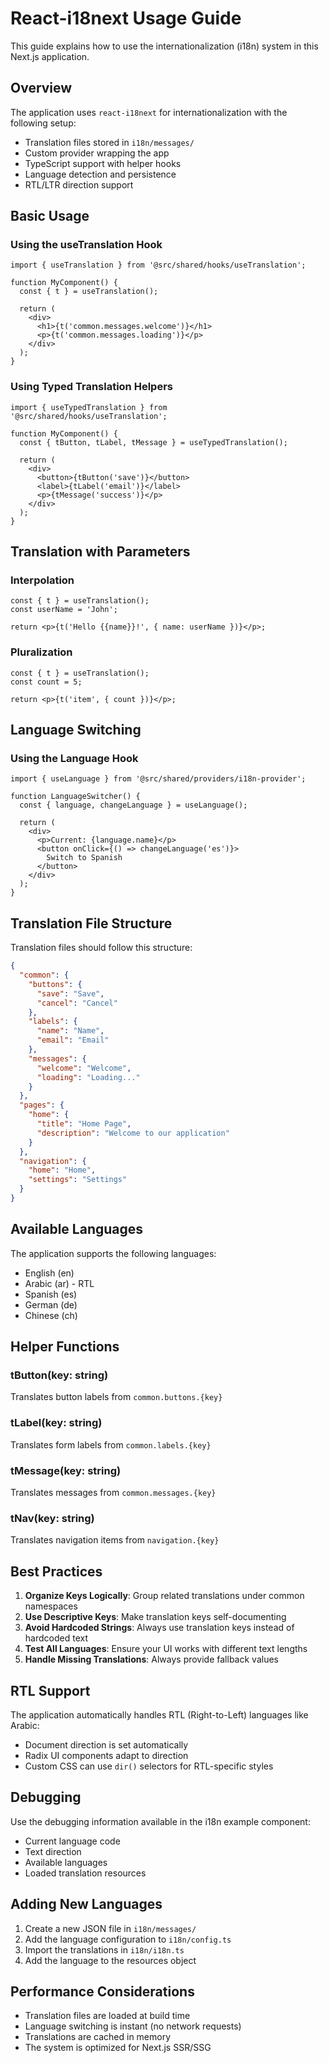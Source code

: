 # React-i18next Usage Guide

This guide explains how to use the internationalization (i18n) system in this Next.js application.

## Overview

The application uses `react-i18next` for internationalization with the following setup:
- Translation files stored in `i18n/messages/`
- Custom provider wrapping the app
- TypeScript support with helper hooks
- Language detection and persistence
- RTL/LTR direction support

## Basic Usage

### Using the useTranslation Hook

```tsx
import { useTranslation } from '@src/shared/hooks/useTranslation';

function MyComponent() {
  const { t } = useTranslation();

  return (
    <div>
      <h1>{t('common.messages.welcome')}</h1>
      <p>{t('common.messages.loading')}</p>
    </div>
  );
}
```

### Using Typed Translation Helpers

```tsx
import { useTypedTranslation } from '@src/shared/hooks/useTranslation';

function MyComponent() {
  const { tButton, tLabel, tMessage } = useTypedTranslation();

  return (
    <div>
      <button>{tButton('save')}</button>
      <label>{tLabel('email')}</label>
      <p>{tMessage('success')}</p>
    </div>
  );
}
```

## Translation with Parameters

### Interpolation

```tsx
const { t } = useTranslation();
const userName = 'John';

return <p>{t('Hello {{name}}!', { name: userName })}</p>;
```

### Pluralization

```tsx
const { t } = useTranslation();
const count = 5;

return <p>{t('item', { count })}</p>;
```

## Language Switching

### Using the Language Hook

```tsx
import { useLanguage } from '@src/shared/providers/i18n-provider';

function LanguageSwitcher() {
  const { language, changeLanguage } = useLanguage();

  return (
    <div>
      <p>Current: {language.name}</p>
      <button onClick={() => changeLanguage('es')}>
        Switch to Spanish
      </button>
    </div>
  );
}
```

## Translation File Structure

Translation files should follow this structure:

```json
{
  "common": {
    "buttons": {
      "save": "Save",
      "cancel": "Cancel"
    },
    "labels": {
      "name": "Name",
      "email": "Email"
    },
    "messages": {
      "welcome": "Welcome",
      "loading": "Loading..."
    }
  },
  "pages": {
    "home": {
      "title": "Home Page",
      "description": "Welcome to our application"
    }
  },
  "navigation": {
    "home": "Home",
    "settings": "Settings"
  }
}
```

## Available Languages

The application supports the following languages:
- English (en)
- Arabic (ar) - RTL
- Spanish (es)
- German (de)
- Chinese (ch)

## Helper Functions

### tButton(key: string)
Translates button labels from `common.buttons.{key}`

### tLabel(key: string)
Translates form labels from `common.labels.{key}`

### tMessage(key: string)
Translates messages from `common.messages.{key}`

### tNav(key: string)
Translates navigation items from `navigation.{key}`

## Best Practices

1. **Organize Keys Logically**: Group related translations under common namespaces
2. **Use Descriptive Keys**: Make translation keys self-documenting
3. **Avoid Hardcoded Strings**: Always use translation keys instead of hardcoded text
4. **Test All Languages**: Ensure your UI works with different text lengths
5. **Handle Missing Translations**: Always provide fallback values

## RTL Support

The application automatically handles RTL (Right-to-Left) languages like Arabic:
- Document direction is set automatically
- Radix UI components adapt to direction
- Custom CSS can use `dir()` selectors for RTL-specific styles

## Debugging

Use the debugging information available in the i18n example component:
- Current language code
- Text direction
- Available languages
- Loaded translation resources

## Adding New Languages

1. Create a new JSON file in `i18n/messages/`
2. Add the language configuration to `i18n/config.ts`
3. Import the translations in `i18n/i18n.ts`
4. Add the language to the resources object

## Performance Considerations

- Translation files are loaded at build time
- Language switching is instant (no network requests)
- Translations are cached in memory
- The system is optimized for Next.js SSR/SSG